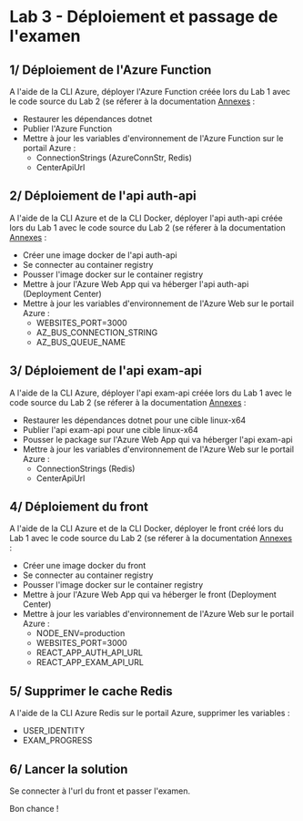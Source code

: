 # Lab 3 - Déploiement et passage de l'examen

## 1/ Déploiement de l'Azure Function
A l'aide de la CLI Azure, déployer l'Azure Function créée lors du Lab 1 avec le code source du Lab 2 (se réferer à la documentation [Annexes](Annexes.md) :
- Restaurer les dépendances dotnet
- Publier l'Azure Function
- Mettre à jour les variables d'environnement de l'Azure Function sur le portail Azure :
    - ConnectionStrings (AzureConnStr, Redis)
    - CenterApiUrl

## 2/ Déploiement de l'api auth-api
A l'aide de la CLI Azure et de la CLI Docker, déployer l'api auth-api créée lors du Lab 1 avec le code source du Lab 2 (se réferer à la documentation [Annexes](Annexes.md) :
- Créer une image docker de l'api auth-api
- Se connecter au container registry
- Pousser l'image docker sur le container registry
- Mettre à jour l'Azure Web App qui va héberger l'api auth-api (Deployment Center)
- Mettre à jour les variables d'environnement de l'Azure Web sur le portail Azure :
    - WEBSITES_PORT=3000
    - AZ_BUS_CONNECTION_STRING
    - AZ_BUS_QUEUE_NAME

## 3/ Déploiement de l'api exam-api
A l'aide de la CLI Azure, déployer l'api exam-api créée lors du Lab 1 avec le code source du Lab 2 (se réferer à la documentation [Annexes](Annexes.md) :
- Restaurer les dépendances dotnet pour une cible linux-x64
- Publier l'api exam-api pour une cible linux-x64
- Pousser le package sur l'Azure Web App qui va héberger l'api exam-api
- Mettre à jour les variables d'environnement de l'Azure Web sur le portail Azure :
    - ConnectionStrings (Redis)
    - CenterApiUrl

## 4/ Déploiement du front
A l'aide de la CLI Azure et de la CLI Docker, déployer le front créé lors du Lab 1 avec le code source du Lab 2 (se réferer à la documentation [Annexes](Annexes.md) :
- Créer une image docker du front
- Se connecter au container registry
- Pousser l'image docker sur le container registry
- Mettre à jour l'Azure Web App qui va héberger le front (Deployment Center)
- Mettre à jour les variables d'environnement de l'Azure Web sur le portail Azure :
    - NODE_ENV=production
    - WEBSITES_PORT=3000
    - REACT_APP_AUTH_API_URL
    - REACT_APP_EXAM_API_URL

## 5/ Supprimer le cache Redis
A l'aide de la CLI Azure Redis sur le portail Azure, supprimer les variables :
- USER_IDENTITY
- EXAM_PROGRESS

## 6/ Lancer la solution
Se connecter à l'url du front et passer l'examen.

Bon chance !
